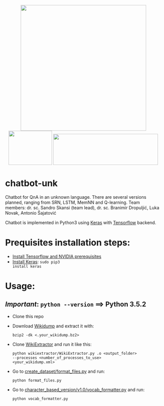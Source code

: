 <p align="center">
  <img src="https://valohai.com/static/img/support-logos/keras-text.svg" heigth=100 width=405> <img src="https://camo.githubusercontent.com/ee91ac3c9f5ad840ebf70b54284498fe0e6ddb92/68747470733a2f2f7777772e74656e736f72666c6f772e6f72672f696d616765732f74665f6c6f676f5f7472616e73702e706e67" height=110 width="140">  <img src="https://jdrch.files.wordpress.com/2013/04/python_logo_and_wordmark-svg.png" height=100 width="338">
</p>

# chatbot-unk
Chatbot for QnA in an unknown language. There are several versions planned, ranging from SRN, LSTM, MemNN and Q-learning. Team members: dr. sc. Sandro Skansi (team lead), dr. sc. Branimir Dropuljić, Luka Novak, Antonio Šajatović

Chatbot is implemented in Python3 using [Keras](https://keras.io/) with [Tensorflow](https://www.tensorflow.org/) backend.

# Prequisites installation steps:
  - [Install Tensorflow and NVIDIA prerequisites](http://www.nvidia.com/object/gpu-accelerated-applications-tensorflow-installation.html)
  - [Install Keras](https://keras.io/): <code>sudo pip3 install keras</code>

# Usage:
  ## ***Important***: <code>python --version</code> ==>  Python 3.5.2

  - Clone this repo
  - Download [Wikidump](https://dumps.wikimedia.org/backup-index.html) and extract it with:
      
      <code>bzip2 -dk <.your_wikidump.bz2></code>
      
  - Clone [WikiExtractor](https://github.com/attardi/wikiextractor) and run it like this:
      
      <code>python wikiextractor/WikiExtractor.py .o <output_folder> --processes <number_of_processes_to_use> <your_wikidump.xml></code>
  
  - Go to [create_dataset/format_files.py](https://github.com/skansi/chatbot-unk/blob/master/create_dataset/format_files.py) and run:
  
      <code>python format_files.py</code>
  
  - Go to [character_based_version/v1.0/vocab_formatter.py](https://github.com/skansi/chatbot-unk/blob/master/character_based_version/v1.0/vocab_formatter.py) and run:
   
      <code>python vocab_formatter.py</code>

 
